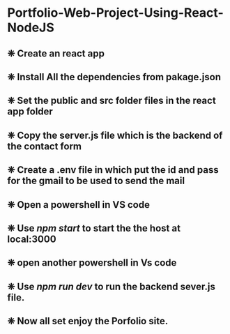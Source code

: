 # Portfolio-Web-Project-Using-React-NodeJS

## ❈ Create an react app 
## ❈ Install All the dependencies from pakage.json
## ❈ Set the public and src folder files in the react app folder
## ❈ Copy the server.js file which is the backend of the contact form 
## ❈ Create a .env file  in which put the id and pass for the gmail to be used to send the mail 
## ❈ Open a powershell in VS code 
## ❈ Use *npm start* to start the the host at local:3000
## ❈ open another powershell in Vs code 
## ❈ Use *npm run dev*  to run the backend sever.js file.
## ❈ Now all set enjoy the Porfolio site.
